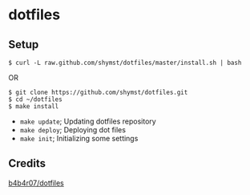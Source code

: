 # dotfiles

## Setup

```
$ curl -L raw.github.com/shymst/dotfiles/master/install.sh | bash
```

OR

```
$ git clone https://github.com/shymst/dotfiles.git
$ cd ~/dotfiles
$ make install
```


- `make update`; Updating dotfiles repository
- `make deploy`; Deploying dot files
- `make init`; Initializing some settings

## Credits
[b4b4r07/dotfiles](https://github.com/b4b4r07/dotfiles)
